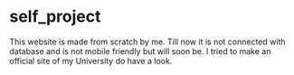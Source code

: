 # self_project
This website is made from scratch by me. Till now it is not connected with database and is not mobile friendly but will soon be. I tried to make an official site of my University do have a look.
